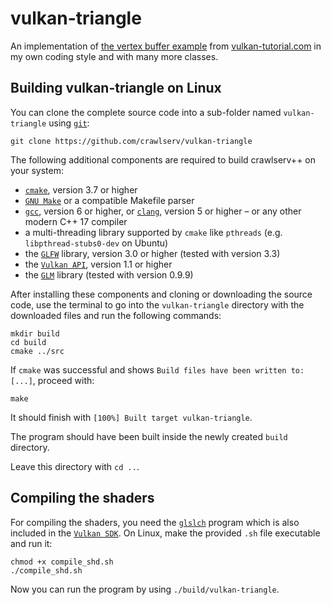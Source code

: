 # vulkan-triangle
An implementation of [the vertex buffer example](https://github.com/Overv/VulkanTutorial/blob/master/code/18_vertex_buffer.cpp) from [vulkan-tutorial.com](https://vulkan-tutorial.com/) in my own coding style and with many more classes.

## Building vulkan-triangle on Linux

You can clone the complete source code into a sub-folder named `vulkan-triangle` using [`git`](https://git-scm.com/):

```
git clone https://github.com/crawlserv/vulkan-triangle
```

The following additional components are required to build crawlserv++ on your system:

* [`cmake`](https://cmake.org/), version 3.7 or higher
* [`GNU Make`](https://www.gnu.org/software/make/) or a compatible Makefile parser
* [`gcc`](https://gcc.gnu.org/), version 6 or higher, or [`clang`](https://clang.llvm.org/), version 5 or higher – or any other modern C++ 17 compiler
* a multi-threading library supported by `cmake` like `pthreads` (e.g. `libpthread-stubs0-dev` on Ubuntu)
* the [`GLFW`](https://www.glfw.org/) library, version 3.0 or higher (tested with version 3.3)
* the [`Vulkan API`](https://www.khronos.org/vulkan/), version 1.1 or higher
* the [`GLM`](https://glm.g-truc.net/) library (tested with version 0.9.9)

After installing these components and cloning or downloading the source code, use the terminal to go into the `vulkan-triangle` directory with the downloaded files and run the following commands:

```
mkdir build 
cd build
cmake ../src
```

If `cmake` was successful and shows `Build files have been written to: [...]`, proceed with:

```
make
```

It should finish with `[100%] Built target vulkan-triangle`.

The program should have been built inside the newly created `build` directory.

Leave this directory with `cd ..`.

## Compiling the shaders

For compiling the shaders, you need the [`glslch`](https://github.com/google/shaderc/tree/master/glslc) program which is also included in the [`Vulkan SDK`](https://www.lunarg.com/vulkan-sdk/). On Linux, make the provided `.sh` file executable and run it:

```
chmod +x compile_shd.sh
./compile_shd.sh
```

Now you can run the program by using `./build/vulkan-triangle`.
